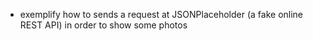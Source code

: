 - exemplify how to sends a request at JSONPlaceholder (a fake online REST API) in order to show some photos